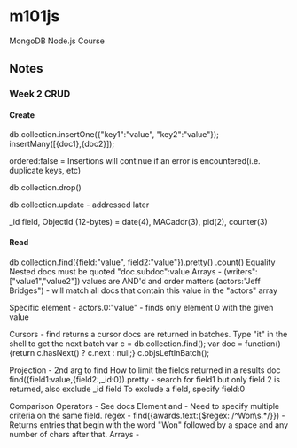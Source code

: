 # m101js
MongoDB Node.js Course

## Notes

### Week 2 CRUD
#### Create

db.collection.insertOne({"key1":"value", "key2":"value"});
              insertMany([{doc1},{doc2}]);

ordered:false = Insertions will continue if an error is encountered(i.e. duplicate keys, etc)

db.collection.drop()

db.collection.update - addressed later 

_id field, ObjectId (12-bytes) = date(4), MACaddr(3), pid(2), counter(3)

#### Read

db.collection.find({field:"value", field2:"value"}).pretty()
                                   .count()
Equality
Nested docs must be quoted "doc.subdoc":value
Arrays - (writers":["value1","value2"])
values are AND'd and order matters
(actors:"Jeff Bridges") - will match all docs that contain this value in the "actors" array

Specific element - actors.0:"value" - finds only element 0 with the given value

Cursors - find returns a cursor
docs are returned in batches. Type "it" in the shell to get the next batch
var c = db.collection.find();
var doc = function() {return c.hasNext() ? c.next : null;}
c.objsLeftInBatch();

Projection - 2nd arg to find
How to limit the fields returned in a results doc
find({field1:value,{field2:,_id:0}).pretty - search for field1 but only field 2 is returned, also exclude _id field
To exclude a field, specify field:0

Comparison Operators - See docs
Element 
and - Need to specify multiple criteria on the same field.
regex - find({awards.text:{$regex: /^Won\s.*/}}) - Returns entries that begin with the word "Won" followed by a space and any number of chars after that.
Arrays - 

